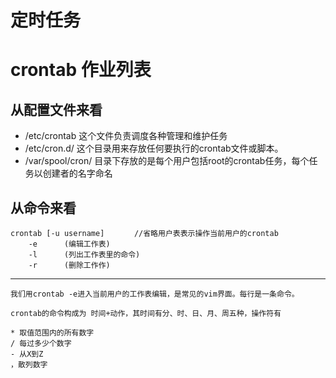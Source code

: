 # 定时任务
# crontab 作业列表
## 从配置文件来看
* /etc/crontab 这个文件负责调度各种管理和维护任务
* /etc/cron.d/ 这个目录用来存放任何要执行的crontab文件或脚本。
* /var/spool/cron/ 目录下存放的是每个用户包括root的crontab任务，每个任务以创建者的名字命名
## 从命令来看
```
crontab [-u username]　　　　//省略用户表表示操作当前用户的crontab
    -e      (编辑工作表)
    -l      (列出工作表里的命令)
    -r      (删除工作作)
```
***
```
我们用crontab -e进入当前用户的工作表编辑，是常见的vim界面。每行是一条命令。

crontab的命令构成为 时间+动作，其时间有分、时、日、月、周五种，操作符有

* 取值范围内的所有数字
/ 每过多少个数字
- 从X到Z
，散列数字
```
